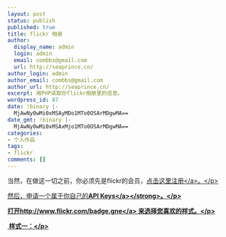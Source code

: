 ```yaml
---
layout: post
status: publish
published: true
title: flickr 相册
author:
  display_name: admin
  login: admin
  email: combbs@gmail.com
  url: http://seaprince.cn/
author_login: admin
author_email: combbs@gmail.com
author_url: http://seaprince.cn/
excerpt: 用PHP读取你flickr相册里的信息。
wordpress_id: 87
date: !binary |-
  MjAwNy0wMi0xMSAyMDo1MTo0OSArMDgwMA==
date_gmt: !binary |-
  MjAwNy0wMi0xMSAxMjo1MTo0OSArMDgwMA==
categories:
- 个人作品
tags:
- flickr
comments: []
---
```

<p>当然，在做这一切之前，你必须先是flickr的会员，<a target="_blank" href="http:&#47;&#47;www.flickr.com">点击这里注册<&#47;a>。<&#47;p></p>
<p>然后，申请一个属于你自己的<strong><a target="_blank" href="http:&#47;&#47;www.flickr.com&#47;services&#47;api&#47;keys&#47;apply&#47;">API Keys<&#47;a><&#47;strong>。<&#47;p></p>
<p>打开<a href="http:&#47;&#47;www.flickr.com&#47;badge.gne">http:&#47;&#47;www.flickr.com&#47;badge.gne<&#47;a>&nbsp;来选择您喜欢的样式。<&#47;p></p>
<p>&nbsp;样式一：<&#47;p><br />
<!-- Start of Flickr Badge --><br />
<style type="text&#47;css">
<p>.zg_div {margin:0px 5px 5px 0px; width:117px;}<br />
.zg_div_inner {border: solid 1px #000000; background-color:#ffffff;  color:#666666; text-align:center; font-family:arial, helvetica; font-size:11px;}<br />
.zg_div a, .zg_div a:hover, .zg_div a:visited {color:#3993ff; background:inherit !important; text-decoration:none !important;}<&#47;style><script type="text&#47;javascript"><br />
zg_insert_badge = function() {<br />
var zg_bg_color = 'ffffff';<br />
var zgi_url = 'http:&#47;&#47;www.flickr.com&#47;apps&#47;badge&#47;badge_iframe.gne?zg_bg_color='+zg_bg_color+'&zg_person_id=73845239%40N00&zg_set_id=72157594179151021&zg_context=in%2Fset-72157594179151021%2F';<br />
document.write('<iframe style="background-color:#'+zg_bg_color+'; border-color:#'+zg_bg_color+'; border:none;" width="113" height="151" frameborder="0" scrolling="no" src="'+zgi_url+'" title="Flickr Badge">< \&#47;iframe>');<br />
if (document.getElementById) document.write('
<div id="zg_whatlink"><a href="http:&#47;&#47;www.flickr.com&#47;badge.gne"	style="color:#3993ff;" onclick="zg_toggleWhat(); return false;">What is this?< \&#47;a>< \&#47;div>');<br />
}<br />
zg_toggleWhat = function() {<br />
document.getElementById('zg_whatdiv').style.display = (document.getElementById('zg_whatdiv').style.display != 'none') ? 'none' : 'block';<br />
document.getElementById('zg_whatlink').style.display = (document.getElementById('zg_whatdiv').style.display != 'none') ? 'none' : 'block';<br />
return false;<br />
}<br />
<&#47;a><&#47;div><&#47;iframe><&#47;script></p>
<div class="zg_div">
<div class="zg_div_inner"><a href="http:&#47;&#47;www.flickr.com">www.<strong style="COLOR: #3993ff">flick<span style="COLOR: #ff1c92">r<&#47;span><&#47;strong>.com<&#47;a><br &#47;><script type="text&#47;javascript">zg_insert_badge();<&#47;script></p>
<div id="zg_whatdiv">This is a Flickr badge showing photos in a set called <a href="http:&#47;&#47;www.flickr.com&#47;photos&#47;73845239@N00&#47;sets&#47;72157594179151021">天津游记<&#47;a>. Make your own badge <a href="http:&#47;&#47;www.flickr.com&#47;badge.gne">here<&#47;a>.<&#47;div><br />
<script type="text&#47;javascript">if (document.getElementById) document.getElementById('zg_whatdiv').style.display = 'none';<&#47;script><&#47;div><br />
<&#47;div><br />
<!-- End of Flickr Badge --></p>
<p>样式二：<&#47;p></p>
<p><!-- End of Flickr Badge --><&#47;p><br />
<!-- Start of Flickr Badge --><br />
<style type="text&#47;css">
<p>#flickr_badge_source_txt {padding:0; font: 11px Arial, Helvetica, Sans serif; color:#666666;}<br />
#flickr_badge_icon {display:block !important; margin:0 !important; border: 1px solid rgb(0, 0, 0) !important;}<br />
#flickr_icon_td {padding:0 5px 0 0 !important;}<br />
.flickr_badge_image {text-align:center !important;}<br />
.flickr_badge_image img {border: 1px solid black !important;}<br />
#flickr_badge_uber_wrapper {width:150px;}<br />
#flickr_www {display:block; text-align:center; padding:0 10px 0 10px !important; font: 11px Arial, Helvetica, Sans serif !important; color:#3993ff !important;}<br />
#flickr_badge_uber_wrapper a:hover,<br />
#flickr_badge_uber_wrapper a:link,<br />
#flickr_badge_uber_wrapper a:active,<br />
#flickr_badge_uber_wrapper a:visited {text-decoration:none !important; background:inherit !important;color:#3993ff;}<br />
#flickr_badge_wrapper {background-color:#ffffff;border: solid 1px #000000}<br />
#flickr_badge_source {padding:0 !important; font: 11px Arial, Helvetica, Sans serif !important; color:#666666 !important;}<&#47;style></p>
<table id="flickr_badge_uber_wrapper" cellspacing="10" cellpadding="0" border="0">
<tbody>
<tr>
<td><a id="flickr_www" href="http:&#47;&#47;www.flickr.com">www.<strong style="COLOR: #3993ff">flick<span style="COLOR: #ff1c92">r<&#47;span><&#47;strong>.com<&#47;a></p>
<table id="flickr_badge_wrapper" cellspacing="10" cellpadding="0" border="0">
                <script type="text&#47;javascript" src="http:&#47;&#47;www.flickr.com&#47;badge_code_v2.gne?show_name=1&count=5&display=random&size=t&layout=v&source=user&user=73845239%40N00"><&#47;script></p>
<tbody>
<tr>
<td id="flickr_badge_source" valign="middle" align="center">
<table cellspacing="0" cellpadding="0" border="0">
<tbody>
<tr>
<td id="flickr_icon_td" width="10"><a href="http:&#47;&#47;www.flickr.com&#47;photos&#47;seaprince&#47;"><img id="flickr_badge_icon" height="48" alt="seaprince's photos" width="48" align="left" src="http:&#47;&#47;farm1.static.flickr.com&#47;56&#47;buddyicons&#47;73845239@N00.jpg?1147233308" &#47;><&#47;a><&#47;td></p>
<td id="flickr_badge_source_txt"><nobr>More of<&#47;nobr> <a href="http:&#47;&#47;www.flickr.com&#47;photos&#47;seaprince&#47;">seaprince's photos<&#47;a><&#47;td><br />
                                <&#47;tr><br />
                            <&#47;tbody><br />
                        <&#47;table><br />
                        <&#47;td><br />
                    <&#47;tr><br />
                <&#47;tbody><br />
            <&#47;table><br />
            <&#47;td><br />
        <&#47;tr><br />
    <&#47;tbody><br />
<&#47;table></p>
<p>样式三：<&#47;p></p>
<p><a href="http:&#47;&#47;flickr.com&#47;fun&#47;zeitgeist&#47;">http:&#47;&#47;flickr.com&#47;fun&#47;zeitgeist&#47;<&#47;a><&#47;p></p>
<p>&nbsp;<&#47;p><br />
<script type="text&#47;javascript"><br />
var zg_nsids = '73845239@N00';<br />
<&#47;script><script src="http:&#47;&#47;www.flickr.com&#47;fun&#47;zeitgeist&#47;badge.js.gne" type="text&#47;javascript"><&#47;script></p>
<p>觉得flash不好？这里有一个是DHTML的，是用JS写的一个类。<&#47;p></p>
